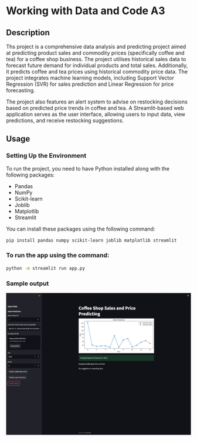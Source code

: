 # Working with Data and Code A3

## Description
Ths project is a comprehensive data analysis and predicting project aimed at predicting product sales and commodity prices (specifically coffee and tea) for a coffee shop business. The project utilises historical sales data to forecast future demand for individual products and total sales. Additionally, it predicts coffee and tea prices using historical commodity price data. The project integrates machine learning models, including Support Vector Regression (SVR) for sales prediction and Linear Regression for price forecasting.

The project also features an alert system to advise on restocking decisions based on predicted price trends in coffee and tea. A Streamlit-based web application serves as the user interface, allowing users to input data, view predictions, and receive restocking suggestions.

## Usage

### Setting Up the Environment
To run the project, you need to have Python installed along with the following packages:
- Pandas
- NumPy
- Scikit-learn
- Joblib
- Matplotlib
- Streamlit

You can install these packages using the following command:
```bash
pip install pandas numpy scikit-learn joblib matplotlib streamlit

```
### To run the app using the command:
``` bash
python -m streamlit run app.py

```

### Sample output
![App Screenshot](sampleoutput.png)


